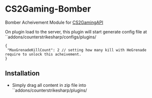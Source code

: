 # CS2Gaming-Bomber
 Bomber Acheivement Module for [CS2GamingAPI](https://github.com/oylsister/CS2GamingAPI/)

 On plugin load to the server, this plugin will start generate config file at ``addons/counterstrikesharp/configs/plugins/
 ```jsonc
{
  "MaxGrenadeKillCount": 2 // setting how many kill with HeGrenade require to unlock this acheivement.
}
 ```

## Installation
- Simply drag all content in zip file into ``addons/counterstrikesharp/plugins/
